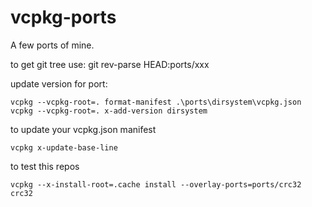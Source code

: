 # vcpkg-ports
A few ports of mine.

to get git tree use: git rev-parse HEAD:ports/xxx


update version for port:
```
vcpkg --vcpkg-root=. format-manifest .\ports\dirsystem\vcpkg.json
vcpkg --vcpkg-root=. x-add-version dirsystem
```


to update your vcpkg.json manifest
```
vcpkg x-update-base-line
```

to test this repos
```
vcpkg --x-install-root=.cache install --overlay-ports=ports/crc32 crc32
```